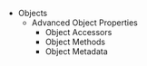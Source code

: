 - Objects
    - Advanced Object Properties
        - Object Accessors
        - Object Methods
        - Object Metadata
        
